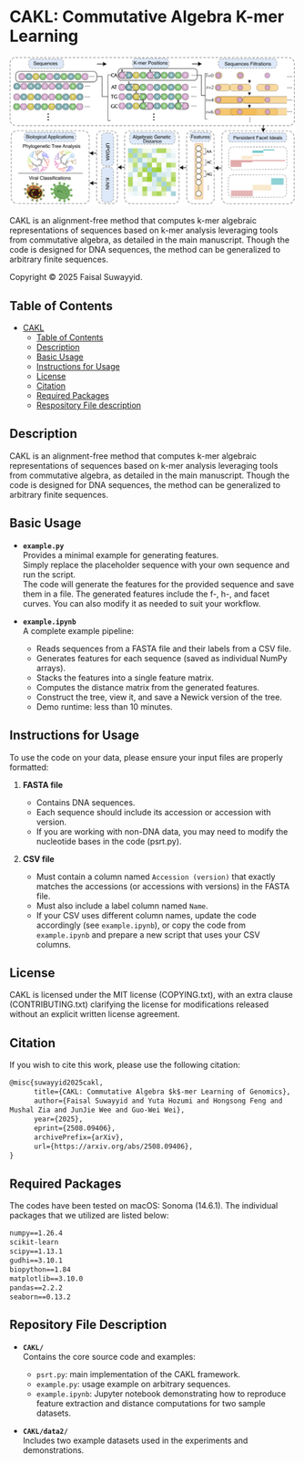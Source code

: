 # CAKL: Commutative Algebra K-mer Learning

![Alt text](concept.png)

CAKL is an alignment-free method that computes k-mer algebraic representations of sequences based on k-mer analysis leveraging tools from commutative algebra, as detailed in the main manuscript. Though the code is designed for DNA sequences, the method can be generalized to arbitrary finite sequences.

Copyright © 2025 Faisal Suwayyid.

## Table of Contents

- [CAKL](#CAKL)
  - [Table of Contents](#table-of-contents)
  - [Description](#description)
  - [Basic Usage](basic-usage)
  - [Instructions for Usage](instructions-for-usage)
  - [License](#license)
  - [Citation](#citation)
  - [Required Packages](#required-packages)
  - [Respository File description](#respository-file-description)

## Description

CAKL is an alignment-free method that computes k-mer algebraic representations of sequences based on k-mer analysis leveraging tools from commutative algebra, as detailed in the main manuscript. Though the code is designed for DNA sequences, the method can be generalized to arbitrary finite sequences.

## Basic Usage

- **`example.py`**  
  Provides a minimal example for generating features.  
  Simply replace the placeholder sequence with your own sequence and run the script.  
  The code will generate the features for the provided sequence and save them in a file.
  The generated features include the f-, h-, and facet curves.
  You can also modify it as needed to suit your workflow.  

- **`example.ipynb`**  
  A complete example pipeline:  
  - Reads sequences from a FASTA file and their labels from a CSV file.  
  - Generates features for each sequence (saved as individual NumPy arrays).  
  - Stacks the features into a single feature matrix.  
  - Computes the distance matrix from the generated features.
  - Construct the tree, view it, and save a Newick version of the tree.
  - Demo runtime: less than 10 minutes.

## Instructions for Usage
To use the code on your data, please ensure your input files are properly formatted:

1. **FASTA file**
   - Contains DNA sequences.
   - Each sequence should include its accession or accession with version.
   - If you are working with non-DNA data, you may need to modify the nucleotide bases in the code (psrt.py).

2. **CSV file**
    - Must contain a column named `Accession (version)` that exactly matches the accessions (or accessions with versions) in the FASTA file.  
    - Must also include a label column named `Name`.  
    - If your CSV uses different column names, update the code accordingly (see `example.ipynb`), or copy the code from `example.ipynb` and prepare a new script that uses your CSV columns.  


## License

CAKL is licensed under the MIT license (COPYING.txt), with an extra clause (CONTRIBUTING.txt) clarifying the license for modifications released without an explicit written license agreement.

## Citation

If you wish to cite this work, please use the following citation:
```
@misc{suwayyid2025cakl,
      title={CAKL: Commutative Algebra $k$-mer Learning of Genomics}, 
      author={Faisal Suwayyid and Yuta Hozumi and Hongsong Feng and Mushal Zia and JunJie Wee and Guo-Wei Wei},
      year={2025},
      eprint={2508.09406},
      archivePrefix={arXiv},
      url={https://arxiv.org/abs/2508.09406}, 
}
```

## Required Packages
The codes have been tested on macOS: Sonoma (14.6.1). The individual packages that we utilized are listed below:
```
numpy==1.26.4
scikit-learn
scipy==1.13.1
gudhi==3.10.1
biopython==1.84
matplotlib==3.10.0
pandas==2.2.2
seaborn==0.13.2
```

## Repository File Description

- **`CAKL/`**  
  Contains the core source code and examples:  
  - `psrt.py`: main implementation of the CAKL framework.  
  - `example.py`: usage example on arbitrary sequences.  
  - `example.ipynb`: Jupyter notebook demonstrating how to reproduce feature extraction and distance computations for two sample datasets.  

- **`CAKL/data2/`**  
  Includes two example datasets used in the experiments and demonstrations.  

